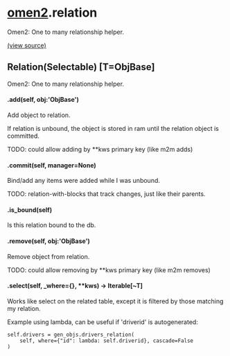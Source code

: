 # [omen2](omen2.md).relation
Omen2: One to many relationship helper.


[(view source)](https://github.com/atakamallc/omen2/blob/master/omen2/relation.py)
## Relation(Selectable) [T=ObjBase]
Omen2: One to many relationship helper.


#### .add(self, obj:'ObjBase')
Add object to relation.

If relation is unbound, the object is stored in ram until the relation object is committed.

TODO: could allow adding by **kws primary key (like m2m adds)


#### .commit(self, manager=None)
Bind/add any items were added while I was unbound.

TODO: relation-with-blocks that track changes, just like their parents.


#### .is_bound(self)
Is this relation bound to the db.

#### .remove(self, obj:'ObjBase')
Remove object from relation.

TODO: could allow removing by **kws primary key (like m2m removes)


#### .select(self, _where={}, **kws) -> Iterable[~T]
Works like select on the related table, except it is filtered by those matching my relation.

Example using lambda, can be useful if 'driverid' is autogenerated:

    self.drivers = gen_objs.drivers_relation(
        self, where={"id": lambda: self.driverid}, cascade=False
    )



